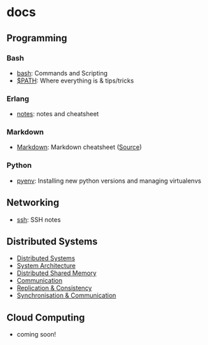 # docs

## Programming

### Bash

- [bash](/src/bash.md): Commands and Scripting
- [\$PATH](/src/path.md): Where everything is & tips/tricks

### Erlang

- [notes](/src/erlang.md): notes and cheatsheet

### Markdown

- [Markdown](/src/markdown.md): Markdown cheatsheet ([Source](https://github.com/adam-p/markdown-here/wiki/Markdown-Cheatsheet))

### Python

- [pyenv](/src/pyenv.md): Installing new python versions and managing virtualenvs

## Networking

- [ssh](/src/ssh.md): SSH notes

## Distributed Systems

- [Distributed Systems](/src/distributed_systems/distributed_systems.md)
- [System Architecture](/src/distributed_systems/architecture.md)
- [Distributed Shared Memory](/src/distributed_systems/dsm.md)
- [Communication](/src/distributed_systems/communication.md)
- [Replication & Consistency](/src/distributed_systems/replication.md)
- [Synchronisation & Communication](/src/distributed_systems/synchronisation.md)

## Cloud Computing

- coming soon!
